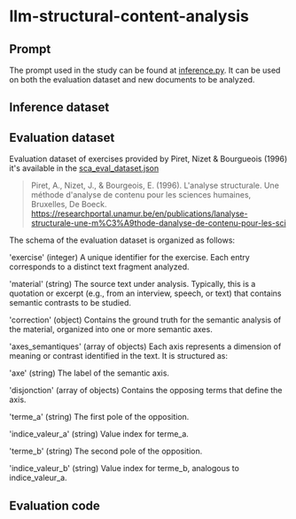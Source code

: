 # llm-structural-content-analysis

## Prompt

The prompt used in the study can be found at [inference.py](https://github.com/StructuralAnalysisProject/llm-structural-content-analysis/blob/521b09ec196239a14e9d68de2b5a7fed2908de86/inference.py). It can be used on both the evaluation dataset and new documents to be analyzed.
## Inference dataset



## Evaluation dataset


Evaluation dataset of exercises provided by Piret, Nizet & Bourgueois (1996) it's available in the [sca_eval_dataset.json](https://github.com/StructuralAnalysisProject/llm-structural-content-analysis/blob/main/sca_eval_dataset.json)

> Piret, A., Nizet, J., & Bourgeois, E. (1996). L'analyse structurale. Une méthode d'analyse de contenu pour les sciences humaines, Bruxelles, De Boeck. https://researchportal.unamur.be/en/publications/lanalyse-structurale-une-m%C3%A9thode-danalyse-de-contenu-pour-les-sci

The schema of the evaluation dataset is organized as follows:

'exercise' (integer)
A unique identifier for the exercise. Each entry corresponds to a distinct text fragment analyzed.

'material' (string)
The source text under analysis. Typically, this is a quotation or excerpt (e.g., from an interview, speech, or text) that contains semantic contrasts to be studied.

'correction' (object)
Contains the ground truth for the semantic analysis of the material, organized into one or more semantic axes.

'axes_semantiques' (array of objects)
Each axis represents a dimension of meaning or contrast identified in the text. It is structured as:

'axe' (string)
The label of the semantic axis.

'disjonction' (array of objects)
Contains the opposing terms that define the axis.

'terme_a' (string)
The first pole of the opposition.

'indice_valeur_a' (string)
Value index for terme_a.

'terme_b' (string)
The second pole of the opposition.

'indice_valeur_b' (string)
Value index for terme_b, analogous to indice_valeur_a.



## Evaluation code




